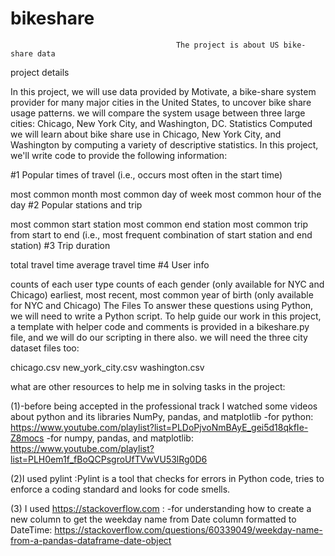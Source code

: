 # bikeshare
										 The project is about US bike-share data


project details

In this project, we will use data provided by Motivate, a bike-share system provider for many major cities in the United States, to uncover bike share usage patterns. we will compare the system usage between three large cities: Chicago, New York City, and Washington, DC.
Statistics Computed
we will learn about bike share use in Chicago, New York City, and Washington by computing a variety of descriptive statistics. In this project, we'll write code to provide the following information:

#1 Popular times of travel (i.e., occurs most often in the start time)

most common month
most common day of week
most common hour of the day
#2 Popular stations and trip

most common start station
most common end station
most common trip from start to end (i.e., most frequent combination of start station and end station)
#3 Trip duration

total travel time
average travel time
#4 User info

counts of each user type
counts of each gender (only available for NYC and Chicago)
earliest, most recent, most common year of birth (only available for NYC and Chicago)
The Files
To answer these questions using Python, we will need to write a Python script. To help guide our work in this project, a template with helper code and comments is provided in a bikeshare.py file, and we will do our scripting  in there also. we will need the three city dataset files too:

chicago.csv
new_york_city.csv
washington.csv

what are other resources to help me in solving tasks in the project:

(1)-before being accepted in the professional track I watched some videos about python and its libraries NumPy, pandas, and matplotlib
-for python: https://www.youtube.com/playlist?list=PLDoPjvoNmBAyE_gei5d18qkfIe-Z8mocs
-for numpy, pandas, and matplotlib: https://www.youtube.com/playlist?list=PLH0em1f_fBoQCPsgroUfTVwVU53lRg0D6

(2)I used pylint :Pylint is a tool that checks for errors in Python code, tries to enforce a coding standard and looks for code smells.

(3) I used https://stackoverflow.com :
-for understanding how to create a new column to get the weekday name from Date column formatted to DateTime: https://stackoverflow.com/questions/60339049/weekday-name-from-a-pandas-dataframe-date-object
